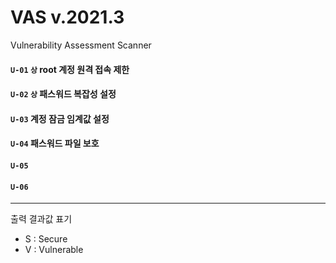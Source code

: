 # VAS v.2021.3
Vulnerability Assessment Scanner

#### `U-01`  `상`  root 계정 원격 접속 제한

#### `U-02`  `상`  패스워드 복잡성 설정

#### `U-03`  계정 잠금 임계값 설정

#### `U-04` 패스워드 파일 보호 

#### `U-05` 

#### `U-06` 

<hr/>

출력 결과값 표기 
- S : Secure
- V : Vulnerable
